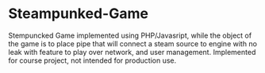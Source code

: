# Steampunked-Game
Stempuncked Game implemented using PHP/Javasript, while the object of the game is to place pipe that will connect a steam source to engine with no leak with feature to play over network, and user management. Implemented for course project, not intended for production use.

